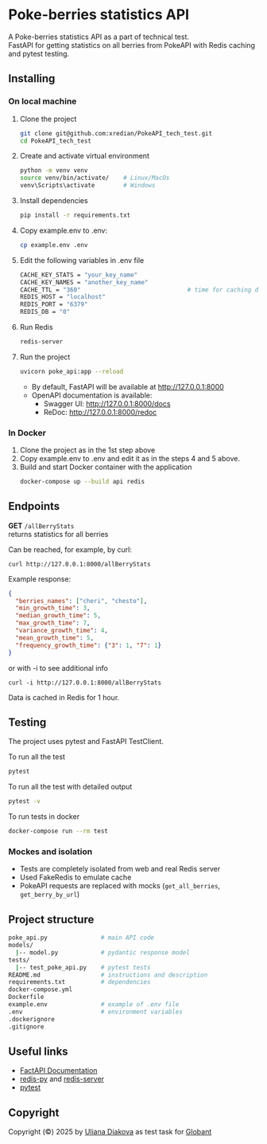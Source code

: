 # Poke-berries statistics API
A Poke-berries statistics API as a part of technical test.\
FastAPI for getting statistics on all berries from PokeAPI with Redis caching and pytest testing.

## Installing

### On local machine
1. Clone the project
    ```bash
    git clone git@github.com:xredian/PokeAPI_tech_test.git
    cd PokeAPI_tech_test
    ```
2. Create and activate virtual environment
    ```bash
    python -m venv venv
    source venv/bin/activate/    # Linux/MacOs
    venv\Scripts\activate        # Windows
    ```
3. Install dependencies
    ```bash
    pip install -r requirements.txt
    ```
4. Copy example.env to .env:
    ```bash
    cp example.env .env
    ```
5. Edit the following variables in .env file
    ```bash
    CACHE_KEY_STATS = "your_key_name"
    CACHE_KEY_NAMES = "another_key_name"
    CACHE_TTL = "360"                              # time for caching data in Redis, 360 = 1 hour, can be changed
    REDIS_HOST = "localhost"
    REDIS_PORT = "6379"
    REDIS_DB = "0"
    ```
6. Run Redis
    ```bash
    redis-server
    ```

7. Run the project
    ```bash
    uvicorn poke_api:app --reload
    ```
   * By default, FastAPI will be available at http://127.0.0.1:8000
   * OpenAPI documentation is available:
     - Swagger UI: http://127.0.0.1:8000/docs
     - ReDoc: http://127.0.0.1:8000/redoc

### In Docker
1. Clone the project as in the 1st step above
2. Copy example.env to .env and edit it as in the steps 4 and 5 above.
3. Build and start Docker container with the application
    ```bash
    docker-compose up --build api redis
    ```

## Endpoints

**GET** ```/allBerryStats``` \
returns statistics for all berries

Can be reached, for example, by curl:
```curl
curl http://127.0.0.1:8000/allBerryStats
```

Example response:
```json
{
  "berries_names": ["cheri", "chesto"],
  "min_growth_time": 3,
  "median_growth_time": 5,
  "max_growth_time": 7,
  "variance_growth_time": 4,
  "mean_growth_time": 5,
  "frequency_growth_time": {"3": 1, "7": 1}
}
```

 or with -i to see additional info
```curl
curl -i http://127.0.0.1:8000/allBerryStats
```

Data is cached in Redis for 1 hour.

## Testing
The project uses pytest and FastAPI TestClient.

To run all the test
```bash
pytest
```
To run all the test with detailed output
```bash
pytest -v
```
To run tests in docker
```bash
docker-compose run --rm test
```

### Mockes and isolation
* Tests are completely isolated from web and real Redis server
* Used FakeRedis to emulate cache 
* PokeAPI requests are replaced with mocks (```get_all_berries```, ```get_berry_by_url```)

## Project structure
```bash
poke_api.py               # main API code
models/
  |-- model.py            # pydantic response model
tests/
  |-- test_poke_api.py    # pytest tests
README.md                 # instructions and description
requirements.txt          # dependencies
docker-compose.yml
Dockerfile
example.env               # example of .env file
.env                      # environment variables
.dockerignore
.gitignore
```

## Useful links
* [FactAPI Documentation](https://fastapi.tiangolo.com/)
* [redis-py](https://redis.io/docs/latest/develop/clients/redis-py/) and [redis-server](https://redis.io/docs/latest/operate/oss_and_stack/install/archive/install-redis/)
* [pytest](https://docs.pytest.org/en/stable/)

## Copyright
Copyright (©) 2025 by [Uliana Diakova](https://github.com/xredian) as test task for [Globant](https://www.globant.com/)
